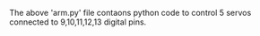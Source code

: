 The above 'arm.py' file contaons python code to control 5 servos connected to 9,10,11,12,13 digital pins.
